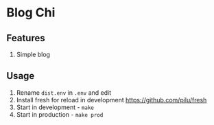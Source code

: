 # Blog Chi

## Features

1. Simple blog

## Usage

1. Rename `dist.env` in `.env` and edit
2. Install fresh for reload in development <https://github.com/pilu/fresh>
3. Start in development - `make`
4. Start in production - `make prod`
